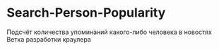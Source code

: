 # Search-Person-Popularity
Подсчёт количества упоминаний какого-либо человека в новостях
<br>Ветка разработки краулера
